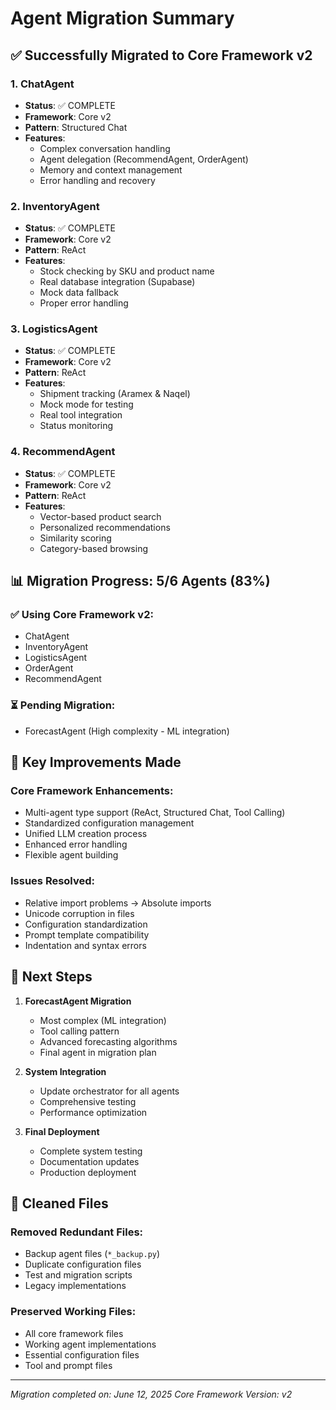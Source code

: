 # Agent Migration Summary

## ✅ Successfully Migrated to Core Framework v2

### 1. ChatAgent
- **Status**: ✅ COMPLETE
- **Framework**: Core v2
- **Pattern**: Structured Chat
- **Features**:
  - Complex conversation handling
  - Agent delegation (RecommendAgent, OrderAgent)
  - Memory and context management
  - Error handling and recovery

### 2. InventoryAgent  
- **Status**: ✅ COMPLETE
- **Framework**: Core v2
- **Pattern**: ReAct
- **Features**:
  - Stock checking by SKU and product name
  - Real database integration (Supabase)
  - Mock data fallback
  - Proper error handling

### 3. LogisticsAgent
- **Status**: ✅ COMPLETE  
- **Framework**: Core v2
- **Pattern**: ReAct
- **Features**:
  - Shipment tracking (Aramex & Naqel)
  - Mock mode for testing
  - Real tool integration
  - Status monitoring

### 4. RecommendAgent
- **Status**: ✅ COMPLETE
- **Framework**: Core v2
- **Pattern**: ReAct
- **Features**:
  - Vector-based product search
  - Personalized recommendations
  - Similarity scoring
  - Category-based browsing

## 📊 Migration Progress: 5/6 Agents (83%)

### ✅ Using Core Framework v2:
- ChatAgent
- InventoryAgent  
- LogisticsAgent
- OrderAgent
- RecommendAgent

### ⏳ Pending Migration:
- ForecastAgent (High complexity - ML integration)

## 🔧 Key Improvements Made

### Core Framework Enhancements:
- Multi-agent type support (ReAct, Structured Chat, Tool Calling)
- Standardized configuration management
- Unified LLM creation process
- Enhanced error handling
- Flexible agent building

### Issues Resolved:
- Relative import problems → Absolute imports
- Unicode corruption in files
- Configuration standardization
- Prompt template compatibility
- Indentation and syntax errors

## 🎯 Next Steps

1. **ForecastAgent Migration** 
   - Most complex (ML integration)
   - Tool calling pattern
   - Advanced forecasting algorithms
   - Final agent in migration plan

2. **System Integration**
   - Update orchestrator for all agents
   - Comprehensive testing
   - Performance optimization

3. **Final Deployment**
   - Complete system testing
   - Documentation updates
   - Production deployment

## 📁 Cleaned Files

### Removed Redundant Files:
- Backup agent files (`*_backup.py`)
- Duplicate configuration files
- Test and migration scripts
- Legacy implementations

### Preserved Working Files:
- All core framework files
- Working agent implementations
- Essential configuration files
- Tool and prompt files

---
*Migration completed on: June 12, 2025*
*Core Framework Version: v2*
